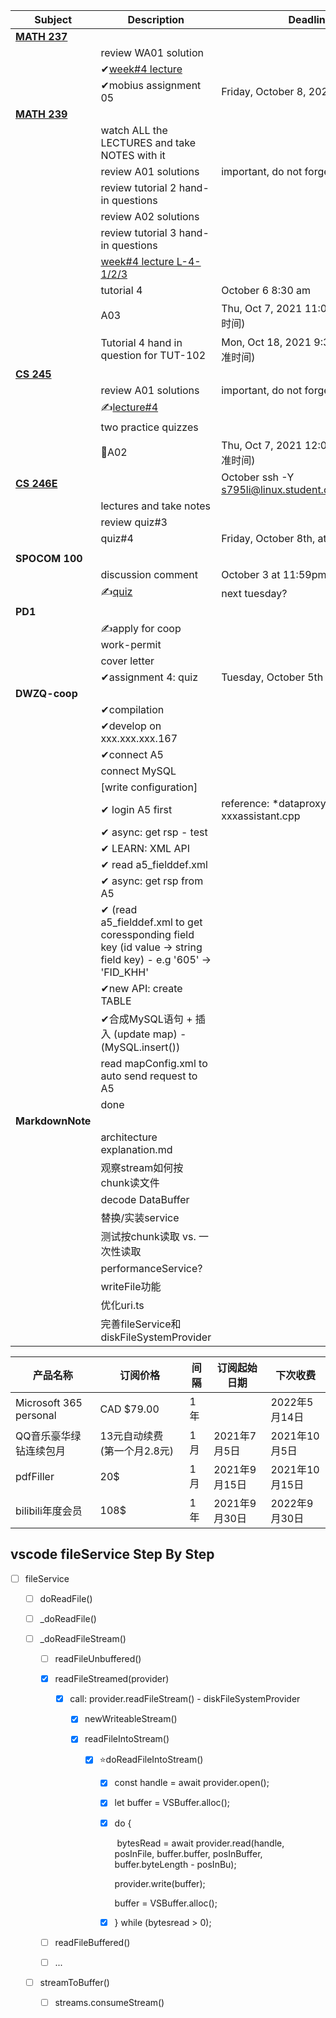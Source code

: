 

| **Subject**                                                  | **Description**                                              | **Deadline**                                        |
| ------------------------------------------------------------ | ------------------------------------------------------------ | --------------------------------------------------- |
| [**MATH 237**](https://learn.uwaterloo.ca/d2l/le/content/701924/viewContent/3881420/View) |                                                              |                                                     |
|                                                              | review WA01 solution                                         |                                                     |
|                                                              | ✔[week#4 lecture](https://learn.uwaterloo.ca/d2l/le/content/701924/viewContent/3881426/View) |                                                     |
|                                                              | ✔mobius assignment 05                                        | Friday, October 8, 2021 at 5:00 PM                  |
| [**MATH 239**](https://learn.uwaterloo.ca/d2l/le/content/708429/Home) |                                                              |                                                     |
|                                                              | watch ALL the LECTURES and take NOTES with it                |                                                     |
|                                                              | review A01 solutions                                         | important, do not forget                            |
|                                                              | review tutorial 2 hand-in questions                          |                                                     |
|                                                              | review A02 solutions                                         |                                                     |
|                                                              | review tutorial 3 hand-in questions                          |                                                     |
|                                                              | [week#4 lecture L-4-1/2/3](https://learn.uwaterloo.ca/d2l/le/content/708429/Home) |                                                     |
|                                                              | tutorial 4                                                   | October 6 8:30 am                                   |
|                                                              | A03                                                          | Thu, Oct 7, 2021 11:00 PM (中国标准时间)            |
|                                                              | Tutorial 4 hand in question for TUT-102                      | Mon, Oct 18, 2021 9:30 PM (中国标准时间)            |
| [**CS 245**](https://learn.uwaterloo.ca/d2l/le/content/709696/Home) |                                                              |                                                     |
|                                                              | review A01 solutions                                         | important, do not forget                            |
|                                                              | ✍[lecture#4](https://learn.uwaterloo.ca/d2l/le/content/709696/Home) |                                                     |
|                                                              | two practice quizzes                                         |                                                     |
|                                                              | 🍎A02                                                         | Thu, Oct 7, 2021 12:00 AM (中国标准时间)            |
| [**CS 246E**](https://student.cs.uwaterloo.ca/~cs246e/F21/assignments.shtml) |                                                              | October ssh -Y s795li@linux.student.cs.uwaterloo.ca |
|                                                              | lectures and take notes                                      |                                                     |
|                                                              | review quiz#3                                                |                                                     |
|                                                              | quiz#4                                                       | Friday, October 8th, at 5:00PM                      |
|                                                              |                                                              |                                                     |
| **SPOCOM 100**                                               |                                                              |                                                     |
|                                                              | discussion comment                                           | October 3 at 11:59pm                                |
|                                                              | ✍[quiz](https://learn.uwaterloo.ca/d2l/lms/quizzing/user/quiz_summary.d2l?qi=194284&ou=726790) | next tuesday?                                       |
| **PD1**                                                      |                                                              |                                                     |
|                                                              | ✍apply for coop work-permit                                  |                                                     |
|                                                              | cover letter                                                 |                                                     |
|                                                              | ✔assignment 4: quiz                                          | Tuesday, October 5th at 11:55 PM                    |
| **DWZQ-coop**                                                |                                                              |                                                     |
|                                                              | ✔compilation                                                 |                                                     |
|                                                              | ✔develop on xxx.xxx.xxx.167                                  |                                                     |
|                                                              | ✔connect A5                                                  |                                                     |
|                                                              | connect MySQL                                                |                                                     |
|                                                              | [write configuration]                                        |                                                     |
|                                                              | ✔ login A5 first                                             | reference: *dataproxy.cpp & xxxassistant.cpp        |
|                                                              | ✔ async: get rsp - test                                      |                                                     |
|                                                              | ✔ LEARN: XML API                                             |                                                     |
|                                                              | ✔ read a5_fielddef.xml                                       |                                                     |
|                                                              | ✔ async: get rsp from A5                                     |                                                     |
|                                                              | ✔ (read a5_fielddef.xml to get coressponding field key (id value -> string field key) - e.g '605' -> 'FID_KHH' |                                                     |
|                                                              | ✔new API: create TABLE                                       |                                                     |
|                                                              | ✔合成MySQL语句 + 插入 (update map) - (MySQL.insert())        |                                                     |
|                                                              | read mapConfig.xml to auto send request to A5                |                                                     |
|                                                              | done                                                         |                                                     |
| **MarkdownNote**                                             |                                                              |                                                     |
|                                                              | architecture explanation.md                                  |                                                     |
|                                                              | 观察stream如何按chunk读文件                                  |                                                     |
|                                                              | decode DataBuffer                                            |                                                     |
|                                                              | 替换/实装service                                             |                                                     |
|                                                              | 测试按chunk读取 vs. 一次性读取                               |                                                     |
|                                                              | performanceService?                                          |                                                     |
|                                                              | writeFile功能                                                |                                                     |
|                                                              | 优化uri.ts                                                   |                                                     |
|                                                              | 完善fileService和diskFileSystemProvider                      |                                                     |



| 产品名称               | 订阅价格                     | 间隔 | 订阅起始日期  | 下次收费       |
| ---------------------- | ---------------------------- | ---- | ------------- | -------------- |
| Microsoft 365 personal | CAD $79.00                   | 1年  |               | 2022年5月14日  |
| QQ音乐豪华绿钻连续包月 | 13元自动续费 (第一个月2.8元) | 1月  | 2021年7月5日  | 2021年10月5日  |
| pdfFiller              | 20$                          | 1月  | 2021年9月15日 | 2021年10月15日 |
| bilibili年度会员       | 108$                         | 1年  | 2021年9月30日 | 2022年9月30日  |



## vscode fileService Step By Step

* [ ] fileService

  * [ ] doReadFile()

  * [ ] _doReadFile()

  * [ ] _doReadFileStream()

    * [ ] readFileUnbuffered()

    * [x] readFileStreamed(provider)

      * [x] call: provider.readFileStream() - diskFileSystemProvider

        * [x] newWriteableStream()

        * [x] readFileIntoStream()

          * [x] ⭐doReadFileIntoStream()

            * [x] const handle = await provider.open();

            * [x] let buffer = VSBuffer.alloc();

            * [x] do {

              ​	bytesRead = await provider.read(handle, posInFile, buffer.buffer, posInBuffer, buffer.byteLength - posInBu);

              provider.write(buffer);
            
              buffer = VSBuffer.alloc();
            
            * [x] } while (bytesread > 0);

    * [ ] readFileBuffered()

    * [ ] ...

  * [ ] streamToBuffer()

    * [ ] streams.consumeStream()

